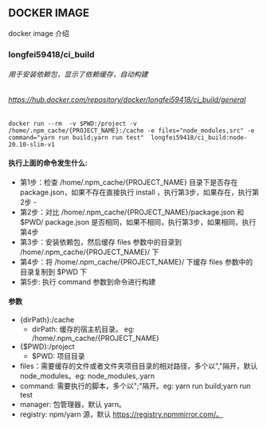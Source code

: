 ## DOCKER IMAGE

docker image 介绍

### longfei59418/ci_build

###### 用于安装依赖包，显示了依赖缓存，自动构建
###### https://hub.docker.com/repository/docker/longfei59418/ci_build/general

```shell
docker run --rm  -v $PWD:/project -v /home/.npm_cache/{PROJECT_NAME}:/cache -e files="node_modules,src" -e command="yarn run build;yarn run test"  longfei59418/ci_build:node-20.10-slim-v1
```

#### 执行上面的命令发生什么:

- 第1步：检查 /home/.npm_cache/{PROJECT_NAME} 目录下是否存在 package.json，如果不存在直接执行 install ，执行第3步，如果存在，执行第2步 -
- 第2步：对比 /home/.npm_cache/{PROJECT_NAME}/package.json 和 $PWD/ package.json 是否相同，如果不相同，执行第3步，如果相同，执行第4步
- 第3步：安装依赖包，然后缓存 files 参数中的目录到 /home/.npm_cache/{PROJECT_NAME}/ 下
- 第4步：将 /home/.npm_cache/{PROJECT_NAME}/ 下缓存 files 参数中的目录复制到 $PWD 下
- 第5步: 执行 command 参数到命令进行构建

#### 参数

- {dirPath}:/cache
  - dirPath: 缓存的宿主机目录。 eg: /home/.npm_cache/{PROJECT_NAME}
- {$PWD}:/project 
  - $PWD: 项目目录
- files：需要缓存的文件或者文件夹项目目录的相对路径，多个以","隔开，默认 node_modules。eg: node_modules,.yarn
- command: 需要执行的脚本，多个以";"隔开。eg: yarn run build;yarn run test
- manager: 包管理器，默认 yarn。
- registry: npm/yarn 源，默认 https://registry.npmmirror.com/。

